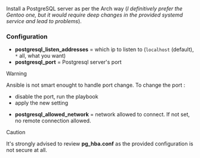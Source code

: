 Install a PostgreSQL server as per the Arch way 
(*I definitively prefer the Gentoo one, but it would
require deep changes in the provided systemd service and lead to problems*).

### Configuration

- **postgresql_listen_addresses** = which ip to listen to (`localhost` (default), `*` all, what you want)
- **postgresql_port** = Postgresql server's port
> [!WARNING]
> Ansible is not smart enought to handle port change.
> To change the port :
> - disable the port, run the playbook
> - apply the new setting

- **postgresql_allowed_network** = network allowed to connect. If not set, no remote connection allowed.

> [!CAUTION]
> It's strongly advised to review **pg_hba.conf** as the provided configuration is not secure at all.

